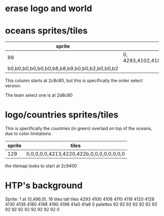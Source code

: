 # erase logo and world

# oceans sprites/tiles

| sprite                                       | tiles                                                                         | palettes |
| -------------------------------------------- | ----------------------------------------------------------------------------- | -------- |
| 99                                           | 0, 4293,4102,410a,4112,4118,4122,412a,4132,413a,4182,418a,4190,4136,4160,41a8 |
| b0,b0,b0,b0,b0,b0,b8,b8,b9,b0,b0,b2,b0,b0,b2 |

This column starts at 2c8c80, but this is specifically the order select version.

The team select one is at 2d8c80

# logo/countries sprites/tiles

This is specifically the countries (in green) overlaid
on top of the oceans, due to color limitations

| sprite | tiles                                    |
| ------ | ---------------------------------------- |
| 129    | 0,0,0,0,0,4213,4220,422b,0,0,0,0,0,0,0,0 |

the tilemap looks to start at 2c9400

# HTP's background

Sprite: 1 at (0,496,0), 16 tiles tall
tiles
4293
4100
4108
4110
4118
4120
4128
4130
4138
4180
4188
4190
4198
41a0
41a8
0
palettes
92
92
92
92
92
92
92
92
92
92
92
92
92
92
92
0

